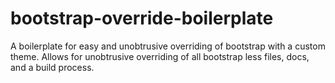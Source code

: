 bootstrap-override-boilerplate
==============================

A boilerplate for easy and unobtrusive overriding of bootstrap with a custom theme. Allows for unobtrusive overriding of all bootstrap less files, docs, and a build process.